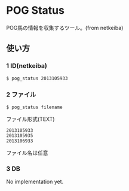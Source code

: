 # POG Status
POG馬の情報を収集するツール。(from netkeiba)

## 使い方

### 1 ID(netkeiba)
    $ pog_status 2013105933

### 2 ファイル
    $ pog_status filename

ファイル形式(TEXT)
```
2013105933
2013105935
2013106933
```

ファイル名は任意

### 3 DB
No implementation yet.

